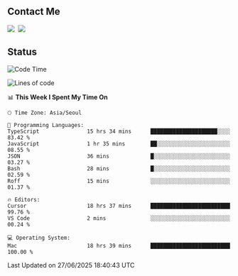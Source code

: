 ## Contact Me
<a href="https://instagram.com/_hongrok"><img src="https://img.shields.io/badge/Instagram-E4405F?style=for-the-badge&logo=Instagram&logoColor=white"/></a>&nbsp;
<img src="https://img.shields.io/badge/HongRok @hlog2e-5865F2?style=for-the-badge&logo=Discord&logoColor=white"/>&nbsp;

## Status

<!--START_SECTION:waka-->
![Code Time](http://img.shields.io/badge/Code%20Time-946%20hrs%2021%20mins-blue)

![Lines of code](https://img.shields.io/badge/From%20Hello%20World%20I%27ve%20Written-699.8%20thousand%20lines%20of%20code-blue)

📊 **This Week I Spent My Time On** 

```text
🕑︎ Time Zone: Asia/Seoul

💬 Programming Languages: 
TypeScript               15 hrs 34 mins      █████████████████████░░░░   83.42 % 
JavaScript               1 hr 35 mins        ██░░░░░░░░░░░░░░░░░░░░░░░   08.55 % 
JSON                     36 mins             █░░░░░░░░░░░░░░░░░░░░░░░░   03.27 % 
Bash                     28 mins             █░░░░░░░░░░░░░░░░░░░░░░░░   02.59 % 
Roff                     15 mins             ░░░░░░░░░░░░░░░░░░░░░░░░░   01.37 % 

🔥 Editors: 
Cursor                   18 hrs 37 mins      █████████████████████████   99.76 % 
VS Code                  2 mins              ░░░░░░░░░░░░░░░░░░░░░░░░░   00.24 % 

💻 Operating System: 
Mac                      18 hrs 39 mins      █████████████████████████   100.00 % 
```


 Last Updated on 27/06/2025 18:40:43 UTC
<!--END_SECTION:waka-->

